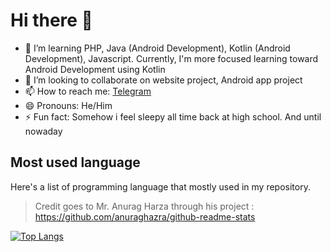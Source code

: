# Hi there 👋

<!--
**naufalHaidar12342/naufalHaidar12342** is a ✨ _special_ ✨ repository because its `README.md` (this file) appears on your GitHub profile.

Here are some ideas to get you started:

- 🔭 I’m currently working on ...
- 🌱 I’m currently learning ...
- 👯 I’m looking to collaborate on ...
- 🤔 I’m looking for help with ...
- 💬 Ask me about ...
- 📫 How to reach me: ...
- 😄 Pronouns: ...
- ⚡ Fun fact: ...
-->

- 🌱 I’m learning PHP, Java (Android Development), Kotlin (Android Development), Javascript. Currently, I'm more focused learning toward Android Development using Kotlin
- 👯 I’m looking to collaborate on website project, Android app project
- 📫 How to reach me: [Telegram](https://t.me/heydar12342)
- 😄 Pronouns: He/Him
- ⚡ Fun fact: Somehow i feel sleepy all time back at high school. And until nowaday

## Most used language

Here's a list of programming language that mostly used in my repository.

> Credit goes to Mr. Anurag Harza through his project : <https://github.com/anuraghazra/github-readme-stats>

[![Top Langs](https://github-readme-stats.vercel.app/api/top-langs/?username=naufalHaidar12342&theme=gruvbox&langs_count=5&layout=compact)](https://github.com/naufalHaidar12342/github-readme-stats)
